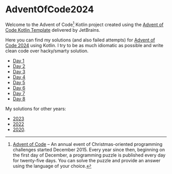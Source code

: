 # AdventOfCode2024

Welcome to the Advent of Code[^aoc] Kotlin project created using the [Advent of Code Kotlin Template][template] delivered by JetBrains.

Here you can find my solutions (and also failed attempts) for [Advent of Code 2024](https://adventofcode.com/2024/) using Kotlin. I try to be as much idiomatic as possible and write clean code over hacky/smarty solution.

* [Day 1](./src/main/kotlin/day01/main.kt)
* [Day 2](./src/main/kotlin/day02/main.kt)
* [Day 3](./src/main/kotlin/day03/main.kt)
* [Day 4](./src/main/kotlin/day04/main.kt)
* [Day 5](./src/main/kotlin/day05/main.kt)
* [Day 6](./src/main/kotlin/day06/main.kt)
* [Day 7](./src/main/kotlin/day07/main.kt)
* [Day 8](./src/main/kotlin/day08/main.kt)

My solutions for other years:
* [2023](https://github.com/JavierMF/AdventOfCode2023)
* [2022](https://github.com/JavierMF/AdventOfCode2022)
* [2020](https://github.com/JavierMF/AdventOfCode2020).


[^aoc]:
    [Advent of Code][aoc] – An annual event of Christmas-oriented programming challenges started December 2015.
    Every year since then, beginning on the first day of December, a programming puzzle is published every day for twenty-five days.
    You can solve the puzzle and provide an answer using the language of your choice.

[aoc]: https://adventofcode.com
[template]: https://github.com/kotlin-hands-on/advent-of-code-kotlin-template

